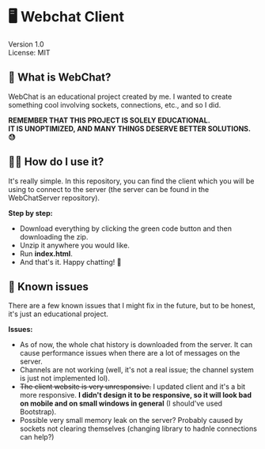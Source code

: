 # 🖥 Webchat Client
Version 1.0  
License: MIT

## 📝 What is WebChat?
WebChat is an educational project created by me. I wanted to create something cool involving sockets, connections, etc., and so I did.

**REMEMBER THAT THIS PROJECT IS SOLELY EDUCATIONAL.  
IT IS UNOPTIMIZED, AND MANY THINGS DESERVE BETTER SOLUTIONS. 😓**

## 🕵🏻 How do I use it?
It's really simple. In this repository, you can find the client which you will be using to connect to the server (the server can be found in the WebChatServer repository).

**Step by step:**
- Download everything by clicking the green code button and then downloading the zip.
- Unzip it anywhere you would like.
- Run **index.html**.
- And that's it. Happy chatting! 🥳

## 🔧 Known issues
There are a few known issues that I might fix in the future, but to be honest, it's just an educational project.

**Issues:**
- As of now, the whole chat history is downloaded from the server. It can cause performance issues when there are a lot of messages on the server.
- Channels are not working (well, it's not a real issue; the channel system is just not implemented lol).
- ~~The client website is very unresponsive.~~ I updated client and it's a bit more responsive. **I didn't design it to be responsive, so it will look bad on mobile and on small windows in general** (I should've used Bootstrap).
- Possible very small memory leak on the server? Probably caused by sockets not clearing themselves (changing library to hadnle connections can help?)
